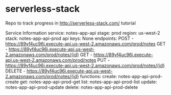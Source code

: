 # serverless-stack

Repo to track progress in http://serverless-stack.com/  tutorial


Service Information
service: notes-app-api
stage: prod
region: us-west-2
stack: notes-app-api-prod
api keys:
  None
endpoints:
  POST - https://89yf4uc96i.execute-api.us-west-2.amazonaws.com/prod/notes
  GET - https://89yf4uc96i.execute-api.us-west-2.amazonaws.com/prod/notes/{id}
  GET - https://89yf4uc96i.execute-api.us-west-2.amazonaws.com/prod/notes
  PUT - https://89yf4uc96i.execute-api.us-west-2.amazonaws.com/prod/notes/{id}
  DELETE - https://89yf4uc96i.execute-api.us-west-2.amazonaws.com/prod/notes/{id}
functions:
  create: notes-app-api-prod-create
  get: notes-app-api-prod-get
  list: notes-app-api-prod-list
  update: notes-app-api-prod-update
  delete: notes-app-api-prod-delete
